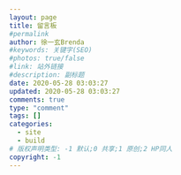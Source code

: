 ```yaml
---
layout: page
title: 留言板
#permalink
author: 徐一玄Brenda
#keywords: 关键字(SEO)
#photos: true/false
#link: 站外链接
#description: 副标题
date: 2020-05-28 03:03:27
updated: 2020-05-28 03:03:27
comments: true
type: "comment"
tags: []
categories:
  - site
  - build
# 版权声明类型: -1 默认;0 共享;1 原创;2 HP同人
copyright: -1
---
```

